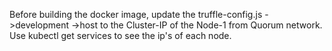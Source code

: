 Before building the docker image, update the truffle-config.js ->development ->host to the Cluster-IP of the Node-1 from Quorum network. Use kubectl get services to see the ip's of each node.